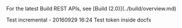 <div class="alert alert-warning">
	For the latest Build REST APIs, see [Build (2.0)](../build/overview.md)
</div>

Test incremental - 20160929 16:24
Test token inside docfx
